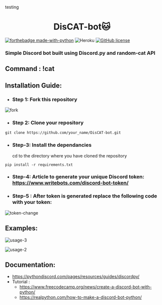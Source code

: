 testing
# <div align="center"> DisCAT-bot🐱 </div>

[![forthebadge made-with-python](http://ForTheBadge.com/images/badges/made-with-python.svg)](https://www.python.org/) ![Heroku](https://heroku-badge.herokuapp.com/?app=heroku-badge) [![GitHub license](https://img.shields.io/github/license/Naereen/StrapDown.js.svg)](https://github.com/Naereen/StrapDown.js/blob/master/LICENSE) 

### Simple Discord bot built using Discord.py and random-cat API

## Command : !cat

## Installation Guide:

- ###  Step 1: Fork this repository
![fork](https://user-images.githubusercontent.com/56406787/113547754-1f125080-960c-11eb-8a0a-74536835baa3.gif)

- ### Step 2: Clone your repository
```
git clone https://github.com/your_name/DisCAT-bot.git
```

- ### Step-3: Install the dependancies
   cd to the directory where you have cloned the repository
```
pip install -r requirements.txt
```

- ### Step-4: Article to generate your unique Discord token: https://www.writebots.com/discord-bot-token/

- ### Step-5 : After token is generated replace the following code with your token:
![token-change](https://user-images.githubusercontent.com/56406787/113551337-191f6e00-9612-11eb-8fb1-faa0f6816644.png)

## Examples:

![usage-3](https://user-images.githubusercontent.com/56406787/113561361-1593e300-9622-11eb-8271-d727376377ec.gif)

![usage-2](https://user-images.githubusercontent.com/56406787/113561411-2e9c9400-9622-11eb-8bd7-371bdf3cef61.gif)

## Documentation:

* https://pythondiscord.com/pages/resources/guides/discordpy/
* Tutorial :
   - https://www.freecodecamp.org/news/create-a-discord-bot-with-python/
   - https://realpython.com/how-to-make-a-discord-bot-python/
